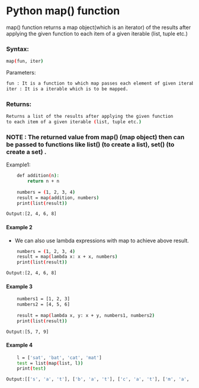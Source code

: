 # Python map() function
map() function returns a map object(which is an iterator) of the results after applying the given function to each item of a given iterable (list, tuple etc.)
### Syntax:
```bash
map(fun, iter)
```
Parameters:
```bash
fun : It is a function to which map passes each element of given iterable.
iter : It is a iterable which is to be mapped.
```
### Returns:
```bash
Returns a list of the results after applying the given function  
to each item of a given iterable (list, tuple etc.) 
```
### NOTE : The returned value from map() (map object) then can be passed to functions like list() (to create a list), set() (to create a set) .
Example1:
```bash
    def addition(n):
        return n + n
  
    numbers = (1, 2, 3, 4)
    result = map(addition, numbers)
    print(list(result))

Output:[2, 4, 6, 8]
```
#### Example 2
- We can also use lambda expressions with map to achieve above result.
```bash
    numbers = (1, 2, 3, 4)
    result = map(lambda x: x + x, numbers)
    print(list(result))

Output:[2, 4, 6, 8]
```
#### Example 3
```bash
    numbers1 = [1, 2, 3]
    numbers2 = [4, 5, 6]
  
    result = map(lambda x, y: x + y, numbers1, numbers2)
    print(list(result))

Output:[5, 7, 9]
```

#### Example 4
```bash
    l = ['sat', 'bat', 'cat', 'mat']
    test = list(map(list, l))
    print(test)

Output:[['s', 'a', 't'], ['b', 'a', 't'], ['c', 'a', 't'], ['m', 'a', 't']]